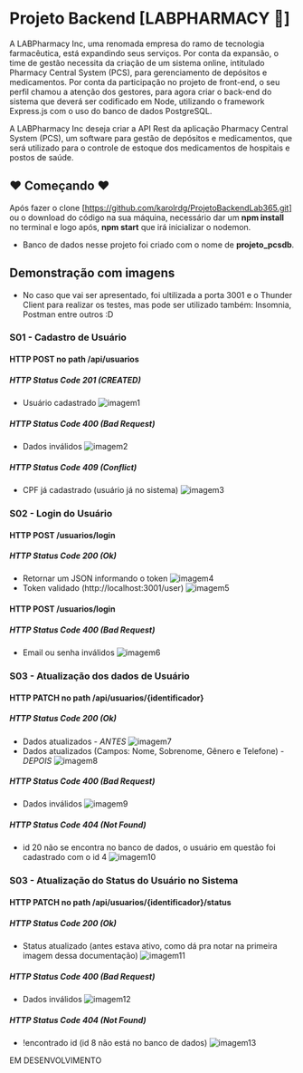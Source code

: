 
# Projeto Backend [LABPHARMACY 💊]

A LABPharmacy Inc, uma renomada empresa do ramo de tecnologia farmacêutica, está expandindo seus serviços. Por conta da expansão, o time de gestão necessita da criação de um sistema online, intitulado Pharmacy Central System (PCS), para gerenciamento de depósitos e medicamentos. Por conta da participação no projeto de front-end, o seu perfil chamou a atenção dos gestores, para agora criar o back-end do sistema que deverá ser codificado em Node, utilizando o framework Express.js com o uso do banco de dados PostgreSQL.

A LABPharmacy Inc deseja criar a API Rest da aplicação Pharmacy Central System (PCS), um software para gestão de depósitos e medicamentos, que será utilizado para o controle de estoque dos medicamentos de hospitais e postos de saúde.





## ❤️ Começando ❤️
Após fazer o clone [https://github.com/karolrdg/ProjetoBackendLab365.git] ou o download do código na sua máquina, necessário dar um **npm install** no terminal e logo após, **npm start** que irá inicializar o nodemon.
* Banco de dados nesse projeto foi criado com o nome de **projeto_pcsdb**.

## Demonstração com imagens
* No caso que vai ser apresentado, foi ultilizada a porta 3001 e o Thunder Client para realizar os testes, mas pode ser utilizado também: Insomnia, Postman entre outros :D

### S01 - Cadastro de Usuário
#### HTTP POST no path /api/usuarios
##### HTTP Status Code 201 (CREATED)
* Usuário cadastrado 
![imagem1](https://raw.githubusercontent.com/karolrdg/ProjetoBackendLab365/main/src/img/usercreated.jpg?token=GHSAT0AAAAAAB5IV2F4EQAS6POGOXRVXPOCZF2B7AA)
##### HTTP Status Code 400 (Bad Request)
* Dados inválidos
![imagem2](https://raw.githubusercontent.com/karolrdg/ProjetoBackendLab365/main/src/img/cpfinvalido.jpg?token=GHSAT0AAAAAAB5IV2F5Z3LWWD2WTJV3XIM6ZF2CAFA)
##### HTTP Status Code 409 (Conflict)
* CPF já cadastrado (usuário já no sistema)
![imagem3](https://raw.githubusercontent.com/karolrdg/ProjetoBackendLab365/main/src/img/conflict.jpg?token=GHSAT0AAAAAAB5IV2F4JWZUWQ4YCV7SGA6KZF2CA7Q)

### S02 - Login do Usuário
#### HTTP POST /usuarios/login
##### HTTP Status Code 200 (Ok)
* Retornar um JSON informando o token
![imagem4](https://raw.githubusercontent.com/karolrdg/ProjetoBackendLab365/main/src/img/token.jpg?token=GHSAT0AAAAAAB5IV2F4CNOE2OWYVZHXBSTWZF2B4BQ)
* Token validado (http://localhost:3001/user)
![imagem5](https://raw.githubusercontent.com/karolrdg/ProjetoBackendLab365/main/src/img/tokenvalido.jpg?token=GHSAT0AAAAAAB5IV2F4CTFG5N56MF5HCTT2ZF2CD6Q)
#### HTTP POST /usuarios/login
##### HTTP Status Code 400 (Bad Request)
* Email ou senha inválidos
![imagem6](https://raw.githubusercontent.com/karolrdg/ProjetoBackendLab365/main/src/img/emailinva.jpg?token=GHSAT0AAAAAAB5IV2F5BLMGZDB5NHUDGCIQZF2CFAQ)

### S03 - Atualização dos dados de Usuário
#### HTTP PATCH no path /api/usuarios/{identificador}
##### HTTP Status Code 200 (Ok)
* Dados atualizados - *ANTES*
![imagem7](https://raw.githubusercontent.com/karolrdg/ProjetoBackendLab365/main/src/img/updatedadosantes.jpg?token=GHSAT0AAAAAAB5IV2F472JSMCOUF5EN5BZEZF2A7DA)
* Dados atualizados (Campos: Nome, Sobrenome, Gênero e Telefone) - *DEPOIS*
![imagem8](https://raw.githubusercontent.com/karolrdg/ProjetoBackendLab365/main/src/img/updatedadosdepois.jpg?token=GHSAT0AAAAAAB5IV2F4P5S7XDECO75VS5WMZF2A7XA)
##### HTTP Status Code 400 (Bad Request)
* Dados inválidos
![imagem9](https://raw.githubusercontent.com/karolrdg/ProjetoBackendLab365/main/src/img/400.jpg?token=GHSAT0AAAAAAB5IV2F4FAWLTD3WRH6OTJDEZF2BORA)
##### HTTP Status Code 404 (Not Found) 
* id 20 não se encontra no banco de dados, o usuário em questão foi cadastrado com o id 4
![imagem10](https://raw.githubusercontent.com/karolrdg/ProjetoBackendLab365/main/src/img/404.jpg?token=GHSAT0AAAAAAB5IV2F4W5XYBFAF3F3GGJSIZF2BQXA)

### S03 - Atualização do Status do Usuário no Sistema
#### HTTP PATCH no path /api/usuarios/{identificador}/status
##### HTTP Status Code 200 (Ok)
* Status atualizado (antes estava ativo, como dá pra notar na primeira imagem dessa documentação)
![imagem11](https://raw.githubusercontent.com/karolrdg/ProjetoBackendLab365/main/src/img/userstatus200.jpg?token=GHSAT0AAAAAAB5IV2F5BE4VMKCYM6AOGFA4ZF2DOQA)
##### HTTP Status Code 400 (Bad Request)
* Dados inválidos
![imagem12](https://raw.githubusercontent.com/karolrdg/ProjetoBackendLab365/main/src/img/bad400status.jpg?token=GHSAT0AAAAAAB5IV2F5D5TRWUC5FHXBMUVMZF2DSEQ)
##### HTTP Status Code 404 (Not Found) 
* !encontrado id (id 8 não está no banco de dados)
![imagem13](https://raw.githubusercontent.com/karolrdg/ProjetoBackendLab365/main/src/img/notfoundstatususer.jpg?token=GHSAT0AAAAAAB5IV2F5CZ4QAHJ2KTH3O5BOZF2DUCQ)














EM DESENVOLVIMENTO

